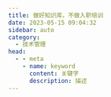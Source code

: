 ```yaml
---
title: 做好知识库，不做入职培训
date: 2023-05-15 09:04:32
sidebar: auto
category: 
  - 技术管理
head:
  - - meta
    - name: keyword
      content: 关键字
      description: 描述
---
```


